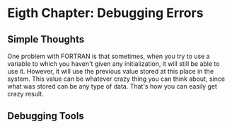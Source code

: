 # Eigth Chapter: Debugging Errors

## Simple Thoughts

One problem with FORTRAN is that sometimes, when you try to use a variable to which you haven't given any initialization, it will still be able to use it. However, it will use the previous value stored at this place in the system. This value can be whatever crazy thing you can think about, since what was stored can be any type of data. That's how you can easily get crazy result.

## Debugging Tools

